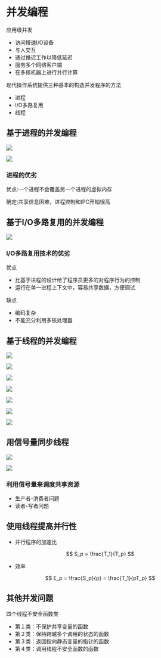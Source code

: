 #  并发编程

应用级并发

- 访问慢速I/O设备
- 与人交互
- 通过推迟工作以降低延迟
- 服务多个网络客户端
- 在多核机器上进行并行计算

现代操作系统提供三种基本的构造并发程序的方法

- 进程
- I/O多路复用
- 线程

## 基于进程的并发编程

![](http://cdn.pikachu.net.cn/20190214/1550108931/0facd5c49f58268d8c4a7908fa5ec359)

![](http://cdn.pikachu.net.cn/20190214/1550108954/f0a95cc0f21cc80efbb6d2f92af7e656)

### 进程的优劣

优点:一个进程不会覆盖另一个进程的虚拟内存

确定:共享信息困难，进程控制和IPC开销很高

## 基于I/O多路复用的并发编程

![](http://cdn.pikachu.net.cn/20190214/1550109420/1c21591bd3fd832f4c620657a2d026b7)

### I/O多路复用技术的优劣

优点

- 比基于进程的设计给了程序员更多的对程序行为的控制
- 运行在单一进程上下文中，容易共享数据，方便调试

缺点

- 编码复杂
- 不能充分利用多核处理器

## 基于线程的并发编程

![](http://cdn.pikachu.net.cn/20190214/1550110356/3ccc1c35df3b0c16710a77b3552f6721)

![](http://cdn.pikachu.net.cn/20190214/1550110397/c73f0167662951da5bbf9cba8143944c)

![](http://cdn.pikachu.net.cn/20190214/1550110463/268fadf70043e36928915a3071237bd3)

![](http://cdn.pikachu.net.cn/20190214/1550110478/adf4a68808e18bac0043a162e5b86423)

![](http://cdn.pikachu.net.cn/20190214/1550110495/cf3e96a0c825de13a21dee2aa9ff2442)

![](http://cdn.pikachu.net.cn/20190214/1550110568/a18b80a0c3a83633c83b12127c02ec60)

![](http://cdn.pikachu.net.cn/20190214/1550110603/bfea35fabc6e222da2121f041eb38114)

## 用信号量同步线程

![](http://cdn.pikachu.net.cn/20190214/1550111028/7ac57ed307650811f4b83ea3e1a58109)

![](http://cdn.pikachu.net.cn/20190214/1550111337/0f8ea1a8437f7bfd6716642c7b8baed1)

### 利用信号量来调度共享资源

- 生产者-消费者问题
- 读者-写者问题

## 使用线程提高并行性

- 并行程序的加速比

$$
S_p = \frac{T_1}{T_p}
$$

-  效率

$$
E_p = \frac{S_p}{p} = \frac{T_1}{pT_p}
$$

## 其他并发问题

四个线程不安全函数类

- 第１类：不保护共享变量的函数
- 第２类：保持跨越多个调用的状态的函数
- 第３类：返回指向静态变量的指针的函数
- 第４类：调用线程不安全函数的函数